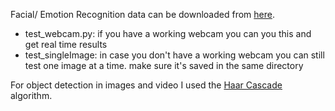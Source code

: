 Facial/ Emotion Recognition
data can be downloaded from  <a href="https://www.kaggle.com/jonathanoheix/face-expression-recognition-dataset">here</a>. 
- test_webcam.py: if you have a working webcam you can you this and get real time results
- test_singleImage: in case you don't have a working webcam you can still test one image at a time. make sure it's saved in the same directory

For object detection in images and video I used the <a href="http://www.willberger.org/cascade-haar-explained/">Haar Cascade</a> algorithm.
